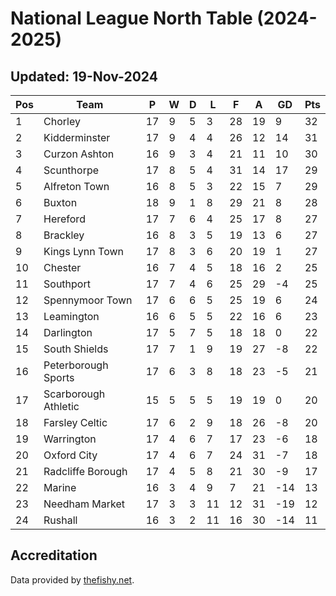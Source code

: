 # National League North Table (2024-2025)
## Updated: 19-Nov-2024

| Pos | Team | P | W | D | L | F | A | GD | Pts |
| --- | --- | --- | --- | --- | --- | --- | --- | --- | --- |
| 1 | Chorley | 17 | 9 | 5 | 3 | 28 | 19 | 9 | 32 |
| 2 | Kidderminster | 17 | 9 | 4 | 4 | 26 | 12 | 14 | 31 |
| 3 | Curzon Ashton | 16 | 9 | 3 | 4 | 21 | 11 | 10 | 30 |
| 4 | Scunthorpe | 17 | 8 | 5 | 4 | 31 | 14 | 17 | 29 |
| 5 | Alfreton Town | 16 | 8 | 5 | 3 | 22 | 15 | 7 | 29 |
| 6 | Buxton | 18 | 9 | 1 | 8 | 29 | 21 | 8 | 28 |
| 7 | Hereford | 17 | 7 | 6 | 4 | 25 | 17 | 8 | 27 |
| 8 | Brackley | 16 | 8 | 3 | 5 | 19 | 13 | 6 | 27 |
| 9 | Kings Lynn Town | 17 | 8 | 3 | 6 | 20 | 19 | 1 | 27 |
| 10 | Chester | 16 | 7 | 4 | 5 | 18 | 16 | 2 | 25 |
| 11 | Southport | 17 | 7 | 4 | 6 | 25 | 29 | -4 | 25 |
| 12 | Spennymoor Town | 17 | 6 | 6 | 5 | 25 | 19 | 6 | 24 |
| 13 | Leamington | 16 | 6 | 5 | 5 | 22 | 16 | 6 | 23 |
| 14 | Darlington | 17 | 5 | 7 | 5 | 18 | 18 | 0 | 22 |
| 15 | South Shields | 17 | 7 | 1 | 9 | 19 | 27 | -8 | 22 |
| 16 | Peterborough Sports | 17 | 6 | 3 | 8 | 18 | 23 | -5 | 21 |
| 17 | Scarborough Athletic | 15 | 5 | 5 | 5 | 19 | 19 | 0 | 20 |
| 18 | Farsley Celtic | 17 | 6 | 2 | 9 | 18 | 26 | -8 | 20 |
| 19 | Warrington | 17 | 4 | 6 | 7 | 17 | 23 | -6 | 18 |
| 20 | Oxford City | 17 | 4 | 6 | 7 | 24 | 31 | -7 | 18 |
| 21 | Radcliffe Borough | 17 | 4 | 5 | 8 | 21 | 30 | -9 | 17 |
| 22 | Marine | 16 | 3 | 4 | 9 | 7 | 21 | -14 | 13 |
| 23 | Needham Market | 17 | 3 | 3 | 11 | 12 | 31 | -19 | 12 |
| 24 | Rushall | 16 | 3 | 2 | 11 | 16 | 30 | -14 | 11 |

## Accreditation 

Data provided by [thefishy.net](https://www.thefishy.net/).